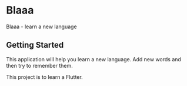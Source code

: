 # Blaaa

Blaaa - learn a new language

## Getting Started
This application will help you learn a new language. Add new words and then try to remember them.

This project is to learn a Flutter.